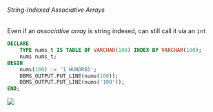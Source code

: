 ###### String-Indexed Associative Arrays

Even if an *associative array* is string indexed, can still call it via an `int`

```sql
DECLARE
    TYPE nums_t IS TABLE OF VARCHAR(100) INDEX BY VARCHAR(100);
    nums nums_t;
BEGIN
    nums(100) := '1 HUNDRED';
    DBMS_OUTPUT.PUT_LINE(nums(100));
    DBMS_OUTPUT.PUT_LINE(nums('100'));
END;
```

![](C:\Users\yangs\AppData\Roaming\marktext\images\2023-12-25-18-12-02-image.png)

